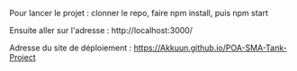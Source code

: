 Pour lancer le projet : clonner le repo, faire npm install, puis npm start

Ensuite aller sur l'adresse : http://localhost:3000/

Adresse du site de déploiement : https://Akkuun.github.io/POA-SMA-Tank-Project
